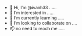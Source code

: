 - 👋 Hi, I’m @ivanh33 ......
- 👀 I’m interested in ......
- 🌱 I’m currently learning .....
- 💞️ I’m looking to collaborate on ....
- 📫 no need to reach me .....


<!---
ivanh33/ivanh33 is a ✨ special ✨ repository because its `README.md` (this file) appears on your GitHub profile.
You can click the Preview link to take a look at your changes.
--->
